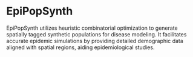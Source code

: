 # EpiPopSynth
EpiPopSynth utilizes heuristic combinatorial optimization to generate spatially tagged synthetic populations for disease modeling. It facilitates accurate epidemic simulations by providing detailed demographic data aligned with spatial regions, aiding epidemiological studies.
